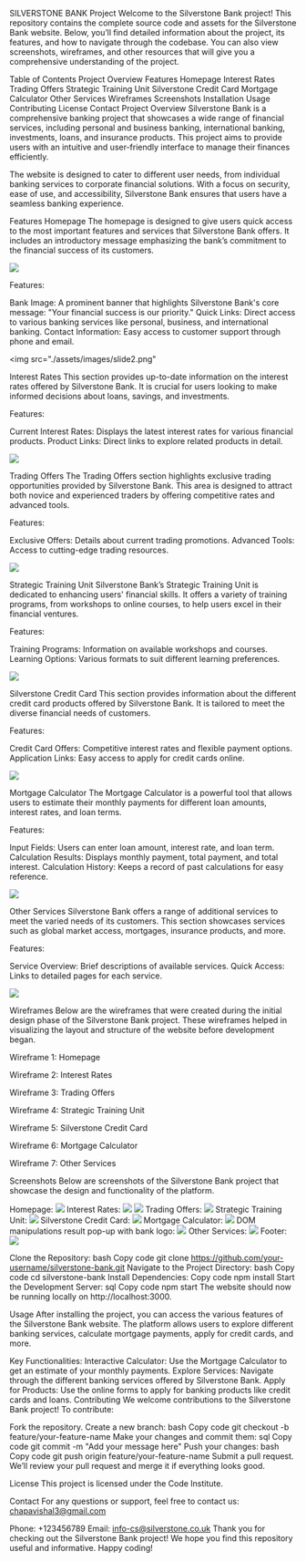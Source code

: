 SILVERSTONE BANK Project
Welcome to the Silverstone Bank project! This repository contains the complete source code and assets for the Silverstone Bank website. Below, you’ll find detailed information about the project, its features, and how to navigate through the codebase. You can also view screenshots, wireframes, and other resources that will give you a comprehensive understanding of the project.

Table of Contents
Project Overview
Features
Homepage
Interest Rates
Trading Offers
Strategic Training Unit
Silverstone Credit Card
Mortgage Calculator
Other Services
Wireframes
Screenshots
Installation
Usage
Contributing
License
Contact
Project Overview
Silverstone Bank is a comprehensive banking project that showcases a wide range of financial services, including personal and business banking, international banking, investments, loans, and insurance products. This project aims to provide users with an intuitive and user-friendly interface to manage their finances efficiently.

The website is designed to cater to different user needs, from individual banking services to corporate financial solutions. With a focus on security, ease of use, and accessibility, Silverstone Bank ensures that users have a seamless banking experience.

Features
Homepage
The homepage is designed to give users quick access to the most important features and services that Silverstone Bank offers. It includes an introductory message emphasizing the bank’s commitment to the financial success of its customers.

<img src="./assets/images/slide1.png">

Features:

Bank Image: A prominent banner that highlights Silverstone Bank's core message: "Your financial success is our priority."
Quick Links: Direct access to various banking services like personal, business, and international banking.
Contact Information: Easy access to customer support through phone and email.

<img src="./assets/images/slide2.png"

Interest Rates
This section provides up-to-date information on the interest rates offered by Silverstone Bank. It is crucial for users looking to make informed decisions about loans, savings, and investments.



Features:

Current Interest Rates: Displays the latest interest rates for various financial products.
Product Links: Direct links to explore related products in detail.

<img src="./assets/images/Interest Rates.png">

Trading Offers
The Trading Offers section highlights exclusive trading opportunities provided by Silverstone Bank. This area is designed to attract both novice and experienced traders by offering competitive rates and advanced tools.

Features:

Exclusive Offers: Details about current trading promotions.
Advanced Tools: Access to cutting-edge trading resources.

<img src="./assets/images/slide3.png">

Strategic Training Unit
Silverstone Bank’s Strategic Training Unit is dedicated to enhancing users' financial skills. It offers a variety of training programs, from workshops to online courses, to help users excel in their financial ventures.

Features:

Training Programs: Information on available workshops and courses.
Learning Options: Various formats to suit different learning preferences.

<img src="./assets/images/slide4.png">

Silverstone Credit Card
This section provides information about the different credit card products offered by Silverstone Bank. It is tailored to meet the diverse financial needs of customers.

Features:

Credit Card Offers: Competitive interest rates and flexible payment options.
Application Links: Easy access to apply for credit cards online.

<img src="./assets/images/slide5.png">

Mortgage Calculator
The Mortgage Calculator is a powerful tool that allows users to estimate their monthly payments for different loan amounts, interest rates, and loan terms.

Features:

Input Fields: Users can enter loan amount, interest rate, and loan term.
Calculation Results: Displays monthly payment, total payment, and total interest.
Calculation History: Keeps a record of past calculations for easy reference.

<img src="./assets/images/slide6.png">

Other Services
Silverstone Bank offers a range of additional services to meet the varied needs of its customers. This section showcases services such as global market access, mortgages, insurance products, and more.

Features:

Service Overview: Brief descriptions of available services.
Quick Access: Links to detailed pages for each service.

<img src="./assets/images/slide7.png">

Wireframes
Below are the wireframes that were created during the initial design phase of the Silverstone Bank project. These wireframes helped in visualizing the layout and structure of the website before development began.

Wireframe 1: Homepage

Wireframe 2: Interest Rates

Wireframe 3: Trading Offers

Wireframe 4: Strategic Training Unit

Wireframe 5: Silverstone Credit Card

Wireframe 6: Mortgage Calculator

Wireframe 7: Other Services

Screenshots
Below are screenshots of the Silverstone Bank project that showcase the design and functionality of the platform.

Homepage: 
<img src="./assets/images/slide1.png">
Interest Rates: 
<img src="./assets/images/Interest Rates.png">
<img src="./assets/images/slide2.png">
Trading Offers: 
<img src="./assets/images/slide 3.png">
Strategic Training Unit: 
<img src="./assets/images/slide 4.png">
Silverstone Credit Card: 
<img src="./assets/images/slide 5.png">
Mortgage Calculator: 
<img src="./assets/images/slide 6.png">
DOM manipulations result pop-up with bank logo:
<img src="./assets/images/slide 9.png">
Other Services: 
<img src="./assets/images/slide 7.png">
Footer:
<img src="./assets/images/slide 8.png">

Clone the Repository:
bash
Copy code
git clone https://github.com/your-username/silverstone-bank.git
Navigate to the Project Directory:
bash
Copy code
cd silverstone-bank
Install Dependencies:
Copy code
npm install
Start the Development Server:
sql
Copy code
npm start
The website should now be running locally on http://localhost:3000.

Usage
After installing the project, you can access the various features of the Silverstone Bank website. The platform allows users to explore different banking services, calculate mortgage payments, apply for credit cards, and more.

Key Functionalities:
Interactive Calculator: Use the Mortgage Calculator to get an estimate of your monthly payments.
Explore Services: Navigate through the different banking services offered by Silverstone Bank.
Apply for Products: Use the online forms to apply for banking products like credit cards and loans.
Contributing
We welcome contributions to the Silverstone Bank project! To contribute:

Fork the repository.
Create a new branch:
bash
Copy code
git checkout -b feature/your-feature-name
Make your changes and commit them:
sql
Copy code
git commit -m "Add your message here"
Push your changes:
bash
Copy code
git push origin feature/your-feature-name
Submit a pull request.
We’ll review your pull request and merge it if everything looks good.

License
This project is licensed under the Code Institute.

Contact
For any questions or support, feel free to contact us: chapavishal3@gmail.com

Phone: +123456789
Email: info-cs@silverstone.co.uk
Thank you for checking out the Silverstone Bank project! We hope you find this repository useful and informative. Happy coding!